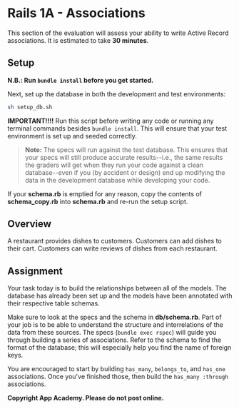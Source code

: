 # Rails 1A - Associations

This section of the evaluation will assess your ability to write Active Record
associations. It is estimated to take **30 minutes**.

## Setup

**N.B.: Run `bundle install` before you get started.**

Next, set up the database in both the development and test environments:

  ```sh
  sh setup_db.sh
  ```

**IMPORTANT!!!!** Run this script before writing any code or running any
terminal commands besides `bundle install`. This will ensure that your test
environment is set up and seeded correctly.

> **Note:** The specs will run against the test database. This ensures that your
> specs will still produce accurate results--i.e., the same results the graders
> will get when they run your code against a clean database--even if you (by
> accident or design) end up modifying the data in the development database
> while developing your code.

If your **schema.rb** is emptied for any reason, copy the contents of
**schema_copy.rb** into **schema.rb** and re-run the setup script.

## Overview

A restaurant provides dishes to customers. Customers can add dishes to their
cart. Customers can write reviews of dishes from each restaurant.

## Assignment

Your task today is to build the relationships between all of the models. The
database has already been set up and the models have been annotated with their
respective table schemas.

Make sure to look at the specs and the schema in **db/schema.rb**. Part of your
job is to be able to understand the structure and interrelations of the data
from these sources. The specs (`bundle exec rspec`) will guide you through
building a series of associations. Refer to the schema to find the format of the
database; this will especially help you find the name of foreign keys.

You are encouraged to start by building `has_many`, `belongs_to`, and `has_one`
associations. Once you've finished those, then build the `has_many :through`
associations.

**Copyright App Academy. Please do not post online.**